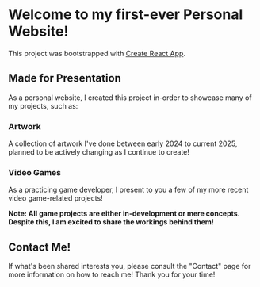 # Welcome to my first-ever Personal Website!

This project was bootstrapped with [Create React App](https://github.com/facebook/create-react-app).

## Made for Presentation

As a personal website, I created this project in-order to showcase many of my projects, such as:

### Artwork

A collection of artwork I've done between early 2024 to current 2025, planned to be actively changing as I continue to create!

### Video Games

As a practicing game developer, I present to you a few of my more recent video game-related projects!

**Note: All game projects are either in-development or mere concepts. Despite this, I am excited to share the workings behind them!**

## Contact Me!

If what's been shared interests you, please consult the "Contact" page for more information on how to reach me! Thank you for your time!
